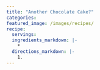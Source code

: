 ```yaml
---
title: "Another Chocolate Cake?"
categories:
featured_image: /images/recipes/
recipe:
  servings: 
  ingredients_markdown: |-
    *
  directions_markdown: |-
    1.
---
```


